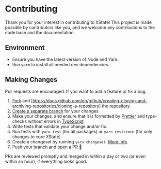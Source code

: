 # Contributing

Thank you for your interest in contributing to XState! This project is made possible by contributors like you, and we welcome any contributions to the code base and the documentation.

## Environment

- Ensure you have the latest version of Node and Yarn.
- Run `yarn` to install all needed dev dependencies.

## Making Changes

Pull requests are encouraged. If you want to add a feature or fix a bug:

1. [Fork](https://docs.github.com/en/github/getting-started-with-github/fork-a-repo) and [https://docs.github.com/en/github/creating-cloning-and-archiving-repositories/cloning-a-repository] the [repository](https://github.com/davidkpiano/xstate)
2. [Create a separate branch](https://docs.github.com/en/desktop/contributing-and-collaborating-using-github-desktop/managing-branches) for your changes
3. Make your changes, and ensure that it is formatted by [Prettier](https://prettier.io) and type-checks without errors in [TypeScript](https://www.typescriptlang.org/)
4. Write tests that validate your change and/or fix.
5. Run tests with `yarn test` (for all packages) or `yarn test:core` (for only changes to core XState)
6. Create a changeset by running `yarn changeset`. [More info](https://github.com/atlassian/changesets).
7. Push your branch and open a PR 🚀

PRs are reviewed promptly and merged in within a day or two (or even within an hour), if everything looks good.
